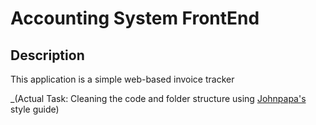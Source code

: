 # Accounting System FrontEnd

## Description

This application is a simple web-based invoice tracker

_(Actual Task: Cleaning the code and folder structure using [Johnpapa's](https://github.com/johnpapa/angular-styleguide/blob/master/a1/README.md) style guide)